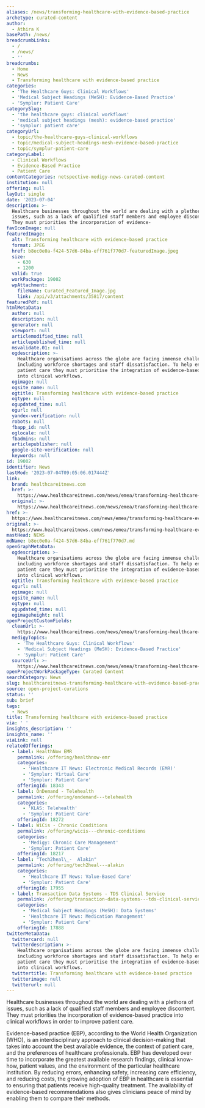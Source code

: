 ```yaml
---
aliases: /news/transforming-healthcare-with-evidence-based-practice
archetype: curated-content
author:
  - Athira K
basePath: /news/
breadcrumbLinks:
  - /
  - /news/
  - ''
breadcrumbs:
  - Home
  - News
  - Transforming healthcare with evidence-based practice
categories:
  - 'The Healthcare Guys: Clinical Workflows'
  - 'Medical Subject Headings (MeSH): Evidence-Based Practice'
  - 'Symplur: Patient Care'
categorySlug:
  - 'the healthcare guys: clinical workflows'
  - 'medical subject headings (mesh): evidence-based practice'
  - 'symplur: patient care'
categoryUrl:
  - topic/the-healthcare-guys-clinical-workflows
  - topic/medical-subject-headings-mesh-evidence-based-practice
  - topic/symplur-patient-care
categoryLabel:
  - Clinical Workflows
  - Evidence-Based Practice
  - Patient Care
contentCategories: netspective-medigy-news-curated-content
institution: null
offering: null
layOut: single
date: '2023-07-04'
description: >-
  Healthcare businesses throughout the world are dealing with a plethora of
  issues, such as a lack of qualified staff members and employee discontent.
  They must priorities the incorporation of evidence-
favIconImage: null
featuredImage:
  alt: Transforming healthcare with evidence-based practice
  format: JPEG
  href: b8ec0e0a-f424-57d6-84ba-eff761f770d7-featuredImage.jpeg
  size:
    - 630
    - 1200
  valid: true
  workPackage: 19002
  wpAttachment:
    fileName: Curated_Featured_Image.jpg
    link: /api/v3/attachments/35817/content
featuredPdf: null
htmlMetaData:
  author: null
  description: null
  generator: null
  viewport: null
  articlemodified_time: null
  articlepublished_time: null
  msvalidate.01: null
  ogdescription: >-
    Healthcare organisations across the globe are facing immense challenges,
    including workforce shortages and staff dissatisfaction. To help enhance
    patient care they must prioritise the integration of evidence-based practice
    into clinical workflows.
  ogimage: null
  ogsite_name: null
  ogtitle: Transforming healthcare with evidence-based practice
  ogtype: null
  ogupdated_time: null
  ogurl: null
  yandex-verification: null
  robots: null
  fbapp_id: null
  oglocale: null
  fbadmins: null
  articlepublisher: null
  google-site-verification: null
  keywords: null
id: 19002
identifier: News
lastMod: '2023-07-04T09:05:06.017444Z'
link:
  brand: healthcareitnews.com
  href: >-
    https://www.healthcareitnews.com/news/emea/transforming-healthcare-evidence-based-practice
  original: >-
    https://www.healthcareitnews.com/news/emea/transforming-healthcare-evidence-based-practice
href: >-
  https://www.healthcareitnews.com/news/emea/transforming-healthcare-evidence-based-practice
original: >-
  https://www.healthcareitnews.com/news/emea/transforming-healthcare-evidence-based-practice
mastHead: NEWS
mdName: b8ec0e0a-f424-57d6-84ba-eff761f770d7.md
openGraphMetaData:
  ogdescription: >-
    Healthcare organisations across the globe are facing immense challenges,
    including workforce shortages and staff dissatisfaction. To help enhance
    patient care they must prioritise the integration of evidence-based practice
    into clinical workflows.
  ogtitle: Transforming healthcare with evidence-based practice
  ogurl: null
  ogimage: null
  ogsite_name: null
  ogtype: null
  ogupdated_time: null
  ogimageheight: null
openProjectCustomFields:
  cleanUrl: >-
    https://www.healthcareitnews.com/news/emea/transforming-healthcare-evidence-based-practice
  medigyTopics:
    - 'The Healthcare Guys: Clinical Workflows'
    - 'Medical Subject Headings (MeSH): Evidence-Based Practice'
    - 'Symplur: Patient Care'
  sourceUrl: >-
    https://www.healthcareitnews.com/news/emea/transforming-healthcare-evidence-based-practice
openProjectWorkPackageType: Curated Content
searchCategory: News
slug: healthcareitnews-transforming-healthcare-with-evidence-based-practice
source: open-project-curations
status: ''
sub: brief
tags:
  - News
title: Transforming healthcare with evidence-based practice
via: ' '
insights_description: ''
insights_name: ''
viaLink: null
relatedOfferings:
  - label: HealthNow EMR
    permalink: /offering/healthnow-emr
    categories:
      - 'Healthcare IT News: Electronic Medical Records (EMR)'
      - 'Symplur: Virtual Care'
      - 'Symplur: Patient Care'
    offeringId: 18343
  - label: OnDemand - Telehealth
    permalink: /offering/ondemand---telehealth
    categories:
      - 'KLAS: Telehealth'
      - 'Symplur: Patient Care'
    offeringId: 18272
  - label: WiCis - Chronic Conditions
    permalink: /offering/wicis---chronic-conditions
    categories:
      - 'Medigy: Chronic Care Management'
      - 'Symplur: Patient Care'
    offeringId: 18217
  - label: "Tech2heal\_-  Alakin"
    permalink: /offering/tech2heal---alakin
    categories:
      - 'Healthcare IT News: Value-Based Care'
      - 'Symplur: Patient Care'
    offeringId: 17955
  - label: Transaction Data Systems - TDS Clinical Service
    permalink: /offering/transaction-data-systems---tds-clinical-service
    categories:
      - 'Medical Subject Headings (MeSH): Data Systems'
      - 'Healthcare IT News: Medication Management'
      - 'Symplur: Patient Care'
    offeringId: 17888
twitterMetaData:
  twittercard: null
  twitterdescription: >-
    Healthcare organisations across the globe are facing immense challenges,
    including workforce shortages and staff dissatisfaction. To help enhance
    patient care they must prioritise the integration of evidence-based practice
    into clinical workflows.
  twittertitle: Transforming healthcare with evidence-based practice
  twitterimage: null
  twitterurl: null
---
```

<p>Healthcare businesses throughout the world are dealing with a plethora of issues, such as a lack of qualified staff members and employee discontent. They must priorities the incorporation of evidence-based practice into clinical workflows in order to improve patient care.</p><p>Evidence-based practice (EBP), according to the World Health Organization (WHO), is an interdisciplinary approach to clinical decision-making that takes into account the best available evidence, the context of patient care, and the preferences of healthcare professionals. EBP has developed over time to incorporate the greatest available research findings, clinical know-how, patient values, and the environment of the particular healthcare institution. By reducing errors, enhancing safety, increasing care efficiency, and reducing costs, the growing adoption of EBP in healthcare is essential to ensuring that patients receive high-quality treatment. The availability of evidence-based recommendations also gives clinicians peace of mind by enabling them to compare their methods.</p>